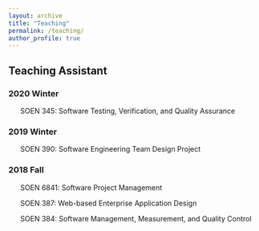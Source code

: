 ```yaml
---
layout: archive
title: "Teaching"
permalink: /teaching/
author_profile: true
---
```


## Teaching Assistant

### 2020 Winter

<ul>
  <p>SOEN 345: Software Testing, Verification, and Quality Assurance</p> 
</ul>

### 2019 Winter

<ul>
  <p>SOEN 390: Software Engineering Team Design Project</p>
</ul>

### 2018 Fall

<ul>
  <p>SOEN 6841: Software Project Management</p>
  <p>SOEN 387: Web-based Enterprise Application Design</p>
  <p>SOEN 384: Software Management, Measurement, and Quality Control</p>
</ul>

